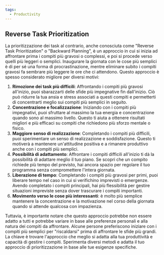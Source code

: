 ```yaml
---
tags:
  - Productivity
---
```



## Reverse Task Prioritization

La prioritizzazione dei task al contrario, anche conosciuta come "Reverse Task Prioritization" o "Backward Planning", è un approccio in cui si inizia ad affrontare prima i compiti più gravosi o complessi, e poi si procede verso quelli più leggeri o semplici.
Inaugurare la giornata con le cose più semplici è di per sé una forma di procrastinazione, mentre eliminare subito i compiti gravosi fa sembrare più leggere le ore che ci attendono.
Questo approccio è spesso considerato migliore per diversi motivi:
1. **Rimozione dei task più difficili**: Affrontando i compiti più gravosi all'inizio, puoi sbarazzarti delle sfide più impegnative fin dall'inizio. Ciò può ridurre la tua ansia e stress associati a questi compiti e permetterti di concentrarti meglio sui compiti più semplici in seguito.
2. **Concentrazione e focalizzazione**: Iniziando con i compiti più impegnativi, puoi sfruttare al massimo la tua energia e concentrazione quando sono al massimo livello. Questo ti aiuta a ottenere risultati migliori e più efficaci su compiti che richiedono più sforzo mentale o fisico.
3. **Maggiore senso di realizzazione**: Completando i compiti più difficili, puoi sperimentare un senso di realizzazione e soddisfazione. Questo ti motiverà a mantenere un'attitudine positiva e a rimanere produttivo anche con i compiti più semplici.
4. **Possibilità di adattamento**: Affrontare i compiti difficili all'inizio ti dà la possibilità di adattare meglio il tuo piano. Se scopri che un compito richiede più tempo del previsto, hai ancora spazio per regolare il tuo programma senza compromettere l'intera giornata.
5. **Liberazione di tempo**: Completando i compiti più gravosi per primi, puoi liberare tempo nel caso in cui si verifichino imprevisti o emergenze. Avendo completato i compiti principali, hai più flessibilità per gestire situazioni impreviste senza dover trascurare i compiti importanti.
6. **Movimento verso le cose più interessanti**: è molto più semplice mantenere la concentrazione e la motivazione nel corso della giornata quando si attende qualcosa con impazienza.

Tuttavia, è importante notare che questo approccio potrebbe non essere adatto a tutti e potrebbe variare in base alle preferenze personali e alla natura dei compiti da affrontare. Alcune persone preferiscono iniziare con i compiti più semplici per "riscaldarsi" prima di affrontare le sfide più grandi. La chiave è trovare l'approccio che meglio si adatta alla tua produttività e capacità di gestire i compiti. Sperimenta diversi metodi e adatta il tuo approccio di prioritizzazione in base alle tue esigenze specifiche.